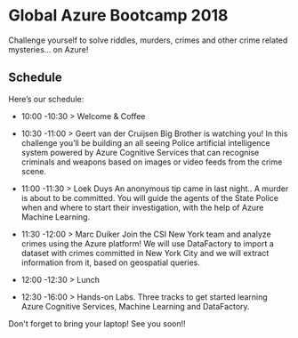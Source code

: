 # Global Azure Bootcamp 2018

Challenge yourself to solve riddles, murders, crimes and other crime related mysteries… on Azure!

## Schedule

Here’s our schedule:

- 10:00 -10:30 > Welcome & Coffee
- 10:30 -11:00 > Geert van der Cruijsen
Big Brother is watching you! In this challenge you’ll be building an all seeing Police artificial intelligence system powered by Azure Cognitive Services that can recognise criminals and weapons based on images or video feeds from the crime scene.

- 11:00 -11:30 > Loek Duys
An anonymous tip came in last night.. A murder is about to be committed. You will guide the agents of the State Police when and where to start their investigation, with the help of Azure Machine Learning. 
- 11:30 -12:00 > Marc Duiker
Join the CSI New York team and analyze crimes using the Azure platform! We will use DataFactory to import a dataset with crimes committed in New York City and we will extract information from it, based on geospatial queries.
- 12:00 -12:30 > Lunch
- 12:30 -16:00 > Hands-on Labs. Three tracks to get started learning Azure Cognitive Services, Machine Learning and DataFactory.


Don't forget to bring your laptop!
See you soon!!

